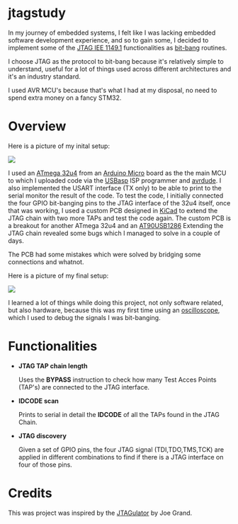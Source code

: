 # jtagstudy
In my journey of embedded systems, I felt like I was lacking embedded software development experience, and so to gain some, I decided to implement some of the [JTAG IEE 1149.1](https://en.wikipedia.org/wiki/JTAG) functionalities as [bit-bang](https://en.wikipedia.org/wiki/Bit_banging) routines.

I choose JTAG as the protocol to bit-bang because it's relatively simple to understand, useful for a lot of things used across different architectures and it's an industry standard.

I used AVR MCU's because that's what I had at my disposal, no need to spend extra money on a fancy STM32.

# Overview

Here is a picture of my inital setup:

![](/img/initial_setup.jpg)

I used an [ATmega 32u4](http://ww1.microchip.com/downloads/en/DeviceDoc/Atmel-7766-8-bit-AVR-ATmega16U4-32U4_Datasheet.pdf) from an [Arduino Micro](https://store.arduino.cc/products/arduino-micro) board as the the main MCU to which I uploaded code via the [USBasp](https://www.fischl.de/usbasp/) ISP programmer and [avrdude](https://www.nongnu.org/avrdude/). I also implemented the USART interface (TX only) to be able to print to the serial monitor the result of the code.
To test the code, I initially connected the four GPIO bit-banging pins to the JTAG interface of the 32u4 itself, once that was working, I used a custom PCB designed in [KiCad](https://www.kicad.org/) to extend the JTAG chain with two more TAPs and test the code again. The custom PCB is a breakout for another ATmega 32u4 and an [AT90USB1286](http://ww1.microchip.com/downloads/en/DeviceDoc/doc7593.pdf) Extending the JTAG chain revealed some bugs which I managed to solve in a couple of days.

The PCB had some mistakes which were solved by bridging some connections and whatnot.

Here is a picture of my final setup:

![](/img/final_setup.jpg)

I learned a lot of things while doing this project, not only software related, but also hardware, because this was my first time using an [oscilloscope](https://eleshop.eu/owon-sds1104.html), which I used to debug the signals I was bit-banging.


# Functionalities

- **JTAG TAP chain length**

    Uses the **BYPASS** instruction to check how many Test Acces Points (TAP's) are connected to the JTAG interface.

- **IDCODE scan**

    Prints to serial in detail the **IDCODE** of all the TAPs found in the JTAG Chain.

- **JTAG discovery**

    Given a set of GPIO pins, the four JTAG signal (TDI,TDO,TMS,TCK) are applied in different combinations to find if there is a JTAG interface on four of those pins.

# Credits
This was project was inspired by the [JTAGulator](https://github.com/grandideastudio/jtagulator) by Joe Grand.
